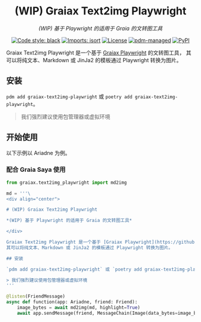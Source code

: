 <div align="center">

# (WIP) Graiax Text2img Playwright

*(WIP) 基于 Playwright 的适用于 Graia 的文转图工具*

[![Code style: black](https://img.shields.io/badge/code%20style-black-000000.svg)](https://github.com/psf/black)
[![Imports: isort](https://img.shields.io/badge/%20imports-isort-%231674b1?style=flat&labelColor=ef8336)](https://pycqa.github.io/isort/)
[![License](https://img.shields.io/github/license/GraiaCommunity/graiax-text2img-playwright)](https://github.com/GraiaCommunity/graiax-text2img-playwright/blob/master/LICENSE)
[![pdm-managed](https://img.shields.io/badge/pdm-managed-blueviolet)](https://pdm.fming.dev)
[![PyPI](https://img.shields.io/pypi/v/graiax-text2img-playwright)](https://img.shields.io/pypi/v/graiax-text2img-playwright)

</div>

Graiax Text2img Playwright 是一个基于 [Graiax Playwright](https://github.com/GraiaCommunity/graiax-playwright) 的文转图工具，
其可以将纯文本、Markdown 或 JinJa2 的模板通过 Playwright 转换为图片。

## 安装

`pdm add graiax-text2img-playwright` 或 `poetry add graiax-text2img-playwright`。

> 我们强烈建议使用包管理器或虚拟环境

## 开始使用

以下示例以 Ariadne 为例。

### 配合 Graia Saya 使用

```python
from graiax.text2img_playwright import md2img

md = '''\
<div align="center">

# (WIP) Graiax Text2img Playwright

*(WIP) 基于 Playwright 的适用于 Graia 的文转图工具*

</div>

Graiax Text2img Playwright 是一个基于 [Graiax Playwright](https://github.com/GraiaCommunity/graiax-playwright) 的文转图工具，
其可以将纯文本、Markdown 或 JinJa2 的模板通过 Playwright 转换为图片。

## 安装

`pdm add graiax-text2img-playwright` 或 `poetry add graiax-text2img-playwright`。

> 我们强烈建议使用包管理器或虚拟环境
'''

@listen(FriendMessage)
async def function(app: Ariadne, friend: Friend):
    image_bytes = await md2img(md, highlight=True)
    await app.sendMessage(friend, MessageChain(Image(data_bytes=image_bytes)))
```
